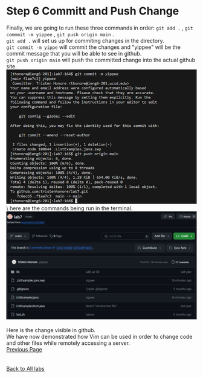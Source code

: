 # Step 6 Committ and Push Change
Finally, we are going to run these three commands in order: `git add .` , `git commmit -m yippee` , `git push origin main` .  
`git add .` will set us up for commiting changes in the directory.  
`git commit -m yippe` will commit the changes and "yippee" will be the commit message that you will be able to see in github.  
`git push origin main` will push the committed change into the actual github site.
\
![](lab4_6thpg.png)  
\ 
here are the commands being run in the terminal.  
![](lab4_6thpg2.png)  
\
Here is the change visible in github.  
We have now demonstrated how Vim can be used in order to change code and other files while remotely accessing a server. 
\
[Previous Page](lab4_6thPG.md)  
\
\
[Back to All labs](index.md)
